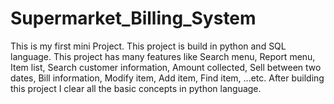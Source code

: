# Supermarket_Billing_System
This is my first mini Project. This project is build in python and SQL language. This project has many features like Search menu, Report menu, Item list, Search customer information, Amount collected, Sell between two dates, Bill information, Modify item, Add item, Find item, ...etc. After building this project I clear all the basic concepts in python language.
